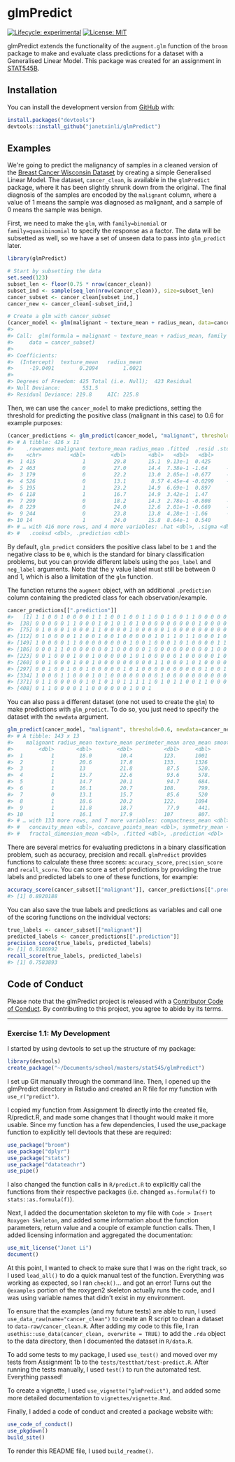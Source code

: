 
# glmPredict

<!-- badges: start -->
[![Lifecycle: experimental](https://img.shields.io/badge/lifecycle-experimental-orange.svg)](https://www.tidyverse.org/lifecycle/#experimental) [![License: MIT](https://img.shields.io/badge/License-MIT-yellow.svg)](https://opensource.org/licenses/MIT) <!-- badges: end -->

glmPredict extends the functionality of the `augment.glm` function of the `broom` package to make and evaluate class predictions for a dataset with a Generalised Linear Model. This package was created for an assignment in [STAT545B](https://stat545.stat.ubc.ca/).

## Installation

You can install the development version from [GitHub](https://github.com/janetxinli/glmPredict) with:

``` r
install.packages("devtools")
devtools::install_github("janetxinli/glmPredict")
```

## Examples

We're going to predict the malignancy of samples in a cleaned version of the [Breast Cancer Wisconsin Dataset](https://archive.ics.uci.edu/ml/datasets/Breast+Cancer+Wisconsin+(Diagnostic)) by creating a simple Generalised Linear Model. The dataset, `cancer_clean`, is available in the `glmPredict` package, where it has been slightly shrunk down from the original. The final diagnosis of the samples are encoded by the `malignant` column, where a value of 1 means the sample was diagnosed as malignant, and a sample of 0 means the sample was benign.

First, we need to make the `glm`, with `family=binomial` or `family=quasibinomial` to specify the response as a factor. The data will be subsetted as well, so we have a set of unseen data to pass into `glm_predict` later.

``` r
library(glmPredict)

# Start by subsetting the data
set.seed(123)
subset_len <- floor(0.75 * nrow(cancer_clean))
subset_ind <- sample(seq_len(nrow(cancer_clean)), size=subset_len)
cancer_subset <- cancer_clean[subset_ind,]
cancer_new <- cancer_clean[-subset_ind,]

# Create a glm with cancer_subset
(cancer_model <- glm(malignant ~ texture_mean + radius_mean, data=cancer_subset, family="binomial"))
#> 
#> Call:  glm(formula = malignant ~ texture_mean + radius_mean, family = "binomial", 
#>     data = cancer_subset)
#> 
#> Coefficients:
#>  (Intercept)  texture_mean   radius_mean  
#>     -19.0491        0.2094        1.0021  
#> 
#> Degrees of Freedom: 425 Total (i.e. Null);  423 Residual
#> Null Deviance:       551.5 
#> Residual Deviance: 219.8     AIC: 225.8
```

Then, we can use the `cancer_model` to make predictions, setting the threshold for predicting the positive class (malignant in this case) to 0.6 for example purposes:

``` r
(cancer_predictions <- glm_predict(cancer_model, "malignant", threshold=0.6))
#> # A tibble: 426 x 11
#>    .rownames malignant texture_mean radius_mean .fitted  .resid .std.resid
#>    <chr>         <dbl>        <dbl>       <dbl>   <dbl>   <dbl>      <dbl>
#>  1 415               1         29.8       15.1  9.13e-1  0.425      0.429 
#>  2 463               0         27.0       14.4  7.38e-1 -1.64      -1.66  
#>  3 179               0         22.2       13.0  2.05e-1 -0.677     -0.680 
#>  4 526               0         13.1        8.57 4.45e-4 -0.0299    -0.0299
#>  5 195               1         23.2       14.9  6.69e-1  0.897      0.902 
#>  6 118               1         16.7       14.9  3.42e-1  1.47       1.47  
#>  7 299               0         18.2       14.3  2.78e-1 -0.808     -0.811 
#>  8 229               0         24.0       12.6  2.01e-1 -0.669     -0.674 
#>  9 244               0         23.8       13.8  4.28e-1 -1.06      -1.06  
#> 10 14                1         24.0       15.8  8.64e-1  0.540      0.543 
#> # … with 416 more rows, and 4 more variables: .hat <dbl>, .sigma <dbl>,
#> #   .cooksd <dbl>, .prediction <dbl>
```

By default, `glm_predict` considers the positive class label to be `1` and the negative class to be `0`, which is the standard for binary classification problems, but you can provide different labels using the `pos_label` and `neg_label` arguments. Note that the y value label must still be between 0 and 1, which is also a limitation of the `glm` function.

The function returns the `augment` object, with an additional `.prediction` column containing the predicted class for each observation/example.

``` r
cancer_predictions[[".prediction"]]
#>   [1] 1 1 0 0 1 0 0 0 0 1 1 1 0 0 1 0 0 1 1 0 0 1 0 0 1 1 0 0 0 0 0 0 0 0 1 0 1
#>  [38] 0 0 0 0 0 1 1 0 0 0 1 0 1 0 1 0 1 0 0 0 0 0 0 0 0 0 1 0 0 0 0 1 1 0 0 0 0
#>  [75] 0 1 0 0 0 1 0 0 0 1 1 0 0 0 0 1 0 0 0 0 0 1 0 0 0 0 0 0 0 0 0 0 0 1 0 0 0
#> [112] 0 1 0 0 0 0 1 1 0 0 1 0 0 1 0 0 0 0 0 1 0 1 1 0 1 1 0 0 0 1 0 0 0 1 0 0 0
#> [149] 1 0 0 0 0 1 1 0 0 0 0 0 0 0 0 1 0 0 1 0 0 0 1 0 1 0 0 0 0 1 1 0 0 1 0 0 1
#> [186] 0 0 0 1 1 0 0 0 0 0 0 0 1 0 0 0 0 0 1 0 0 0 0 0 0 0 0 0 1 0 0 0 0 1 1 0 1
#> [223] 0 0 1 0 0 0 1 0 0 1 0 0 0 0 0 1 0 1 0 0 0 0 0 1 0 0 0 0 0 1 0 0 0 0 0 1 1
#> [260] 0 0 1 0 0 0 1 0 0 1 0 0 0 0 0 0 0 0 0 1 1 0 0 0 1 0 1 0 0 0 0 1 0 1 0 1 1
#> [297] 0 0 1 0 0 1 0 0 1 0 0 0 0 0 1 0 1 0 0 0 0 0 0 0 0 0 0 1 0 0 1 1 1 1 0 0 0
#> [334] 1 0 0 0 1 1 0 0 0 1 0 1 0 0 0 0 0 0 0 0 1 0 0 0 0 0 0 0 0 0 0 0 1 1 0 0 0
#> [371] 0 1 1 0 0 0 0 0 1 0 1 0 1 0 1 1 1 1 1 0 1 0 1 1 0 0 1 1 0 0 0 0 0 1 1 0 1
#> [408] 0 1 1 0 0 0 0 1 1 0 0 0 0 0 0 1 0 0 1
```

You can also pass a different dataset (one not used to create the `glm`) to make predictions with `glm_predict`. To do so, you just need to specify the dataset with the `newdata` argument.

``` r
glm_predict(cancer_model, "malignant", threshold=0.6, newdata=cancer_new)
#> # A tibble: 143 x 13
#>    malignant radius_mean texture_mean perimeter_mean area_mean smoothness_mean
#>        <dbl>       <dbl>        <dbl>          <dbl>     <dbl>           <dbl>
#>  1         1        18.0         10.4          123.      1001           0.118 
#>  2         1        20.6         17.8          133.      1326           0.0847
#>  3         1        13           21.8           87.5      520.          0.127 
#>  4         1        13.7         22.6           93.6      578.          0.113 
#>  5         1        14.7         20.1           94.7      684.          0.0987
#>  6         1        16.1         20.7          108.       799.          0.117 
#>  7         0        13.1         15.7           85.6      520           0.108 
#>  8         1        18.6         20.2          122.      1094           0.0944
#>  9         1        11.8         18.7           77.9      441.          0.111 
#> 10         1        16.1         17.9          107        807.          0.104 
#> # … with 133 more rows, and 7 more variables: compactness_mean <dbl>,
#> #   concavity_mean <dbl>, concave_points_mean <dbl>, symmetry_mean <dbl>,
#> #   fractal_dimension_mean <dbl>, .fitted <dbl>, .prediction <dbl>
```

There are several metrics for evaluating predictons in a binary classification problem, such as accuracy, precision and recall. `glmPredict` provides functions to calculate these three scores: `accuracy_score`, `precision_score` and `recall_score`. You can score a set of predictions by providing the true labels and predicted labels to one of these functions, for example:

``` r
accuracy_score(cancer_subset[["malignant"]], cancer_predictions[[".prediction"]])
#> [1] 0.8920188
```

You can also save the true labels and predictions as variables and call one of the scoring functions on the individual vectors:

``` r
true_labels <- cancer_subset[["malignant"]]
predicted_labels <- cancer_predictions[[".prediction"]]
precision_score(true_labels, predicted_labels)
#> [1] 0.9186992
recall_score(true_labels, predicted_labels)
#> [1] 0.7583893
```

## Code of Conduct

Please note that the glmPredict project is released with a [Contributor Code of Conduct](https://contributor-covenant.org/version/2/0/CODE_OF_CONDUCT.html). By contributing to this project, you agree to abide by its terms.

------------------------------------------------------------------------

### Exercise 1.1: My Development

I started by using devtools to set up the structure of my package:

``` r
library(devtools)
create_package("~/Documents/school/masters/stat545/glmPredict")
```

I set up Git manually through the command line. Then, I opened up the glmPredict directory in Rstudio and created an R file for my function with `use_r("predict")`.

I copied my function from Assignment 1b directly into the created file, R/predict.R, and made some changes that I thought would make it more usable. Since my function has a few dependencies, I used the use\_package function to explicitly tell devtools that these are required:

``` r
use_package("broom")
use_package("dplyr")
use_package("stats")
use_package("datateachr")
use_pipe()
```

I also changed the function calls in `R/predict.R` to explicitly call the functions from their respective packages (i.e. changed `as.formula(f)` to `stats::as.formula(f)`).

Next, I added the documentation skeleton to my file with `Code > Insert Roxygen Skeleton`, and added some information about the function parameters, return value and a couple of example function calls. Then, I added licensing information and aggregated the documentation:

``` r
use_mit_license("Janet Li")
document()
```

At this point, I wanted to check to make sure that I was on the right track, so I used `load_all()` to do a quick manual test of the function. Everything was working as expected, so I ran `check()`... and got an error! Turns out the `@examples` portion of the roxygen2 skeleton actually runs the code, and I was using variable names that didn't exist in my environment.

To ensure that the examples (and my future tests) are able to run, I used `use_data_raw(name="cancer_clean")` to create an R script to clean a dataset to `data-raw/cancer_clean.R`. After adding my code to this file, I ran `usethis::use_data(cancer_clean, overwrite = TRUE)` to add the `.rda` object to the data directory, then I documented the dataset in `R/data.R`.

To add some tests to my package, I used `use_test()` and moved over my tests from Assignment 1b to the `tests/testthat/test-predict.R`. After running the tests manually, I used `test()` to run the automated test. Everything passed!

To create a vignette, I used `use_vignette("glmPredict")`, and added some more detailed documentation to `vignettes/vignette.Rmd`.

Finally, I added a code of conduct and created a package website with:

``` r
use_code_of_conduct()
use_pkgdown()
build_site()
```

To render this README file, I used `build_readme()`.
